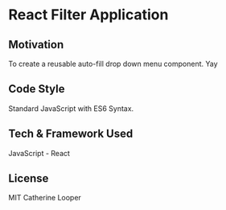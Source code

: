 # React Filter Application

## Motivation

To create a reusable auto-fill drop down menu component. Yay 

## Code Style
Standard JavaScript with ES6 Syntax.
## Tech & Framework Used
JavaScript - React

## License

MIT Catherine Looper